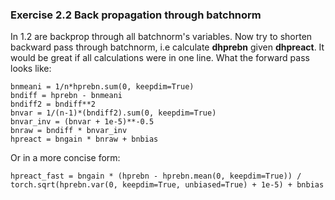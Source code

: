 ### Exercise 2.2 Back propagation through batchnorm
In 1.2 are backprop through all batchnorm's variables. Now try to shorten backward pass through batchnorm, i.e calculate **dhprebn** given  **dhpreact**.
It would be great if all calculations were in one line.
What the forward pass looks like:
```
bnmeani = 1/n*hprebn.sum(0, keepdim=True)
bndiff = hprebn - bnmeani
bndiff2 = bndiff**2
bnvar = 1/(n-1)*(bndiff2).sum(0, keepdim=True) 
bnvar_inv = (bnvar + 1e-5)**-0.5
bnraw = bndiff * bnvar_inv
hpreact = bngain * bnraw + bnbias
```
Or in a more concise form:
```
hpreact_fast = bngain * (hprebn - hprebn.mean(0, keepdim=True)) / torch.sqrt(hprebn.var(0, keepdim=True, unbiased=True) + 1e-5) + bnbias
```